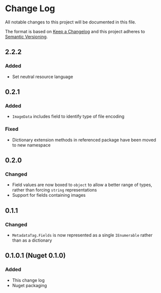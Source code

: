 ﻿# Change Log
All notable changes to this project will be documented in this file.

The format is based on [Keep a Changelog](http://keepachangelog.com/)
and this project adheres to [Semantic Versioning](http://semver.org/).

## 2.2.2
### Added
- Set neutral resource language

## 0.2.1
### Added
- `ImageData` includes field to identify type of file encoding
### Fixed
- Dictionary extension methods in referenced package have been moved to
  new namespace

## 0.2.0
### Changed
- Field values are now boxed to `object` to allow a better range of
  types, rather than forcing `string` representations
- Support for fields containing images

## 0.1.1
### Changed
- `MetadataTag.Fields` is now represented as a single `IEnumerable`
  rather than as a dictionary

## 0.1.0.1 (Nuget 0.1.0)
### Added
- This change log
- Nuget packaging